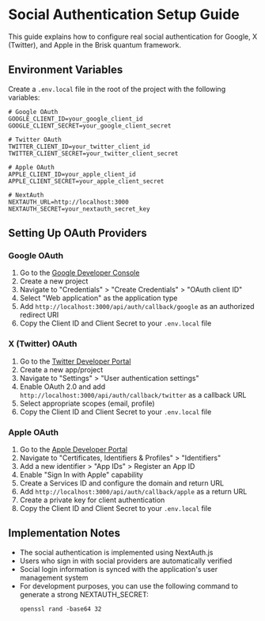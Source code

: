 # Social Authentication Setup Guide

This guide explains how to configure real social authentication for Google, X (Twitter), and Apple in the Brisk quantum framework.

## Environment Variables

Create a `.env.local` file in the root of the project with the following variables:

```
# Google OAuth
GOOGLE_CLIENT_ID=your_google_client_id
GOOGLE_CLIENT_SECRET=your_google_client_secret

# Twitter OAuth
TWITTER_CLIENT_ID=your_twitter_client_id
TWITTER_CLIENT_SECRET=your_twitter_client_secret

# Apple OAuth
APPLE_CLIENT_ID=your_apple_client_id
APPLE_CLIENT_SECRET=your_apple_client_secret

# NextAuth
NEXTAUTH_URL=http://localhost:3000
NEXTAUTH_SECRET=your_nextauth_secret_key
```

## Setting Up OAuth Providers

### Google OAuth

1. Go to the [Google Developer Console](https://console.developers.google.com/)
2. Create a new project
3. Navigate to "Credentials" > "Create Credentials" > "OAuth client ID"
4. Select "Web application" as the application type
5. Add `http://localhost:3000/api/auth/callback/google` as an authorized redirect URI
6. Copy the Client ID and Client Secret to your `.env.local` file

### X (Twitter) OAuth

1. Go to the [Twitter Developer Portal](https://developer.twitter.com/en/portal/dashboard)
2. Create a new app/project
3. Navigate to "Settings" > "User authentication settings"
4. Enable OAuth 2.0 and add `http://localhost:3000/api/auth/callback/twitter` as a callback URL
5. Select appropriate scopes (email, profile)
6. Copy the Client ID and Client Secret to your `.env.local` file

### Apple OAuth

1. Go to the [Apple Developer Portal](https://developer.apple.com/)
2. Navigate to "Certificates, Identifiers & Profiles" > "Identifiers"
3. Add a new identifier > "App IDs" > Register an App ID
4. Enable "Sign In with Apple" capability
5. Create a Services ID and configure the domain and return URL
6. Add `http://localhost:3000/api/auth/callback/apple` as a return URL
7. Create a private key for client authentication
8. Copy the Client ID and Client Secret to your `.env.local` file

## Implementation Notes

- The social authentication is implemented using NextAuth.js
- Users who sign in with social providers are automatically verified
- Social login information is synced with the application's user management system
- For development purposes, you can use the following command to generate a strong NEXTAUTH_SECRET:
  ```
  openssl rand -base64 32
  ```
